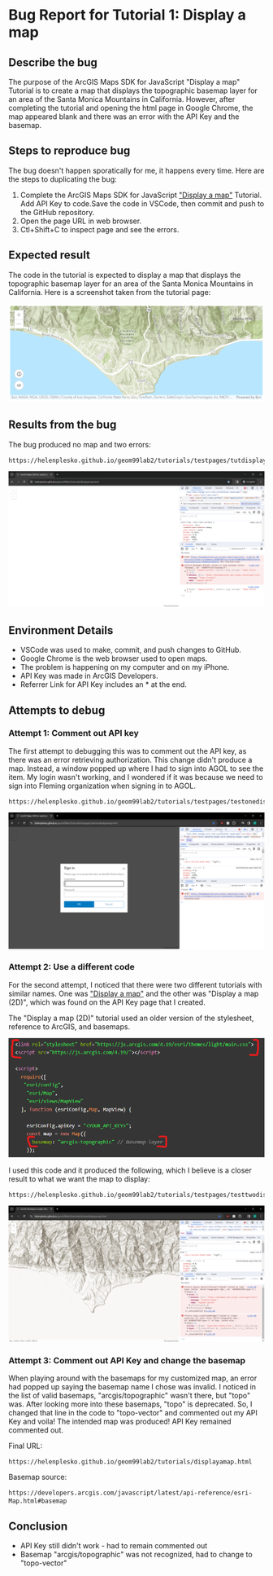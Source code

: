 # Bug Report for Tutorial 1: Display a map

## Describe the bug

The purpose of the ArcGIS Maps SDK for JavaScript "Display a map" Tutorial is to create a map that displays the topographic basemap layer for an area of the Santa Monica Mountains in California. However, after completing the tutorial and opening the html page in Google Chrome, the map appeared blank and there was an error with the API Key and the basemap.

## Steps to reproduce bug

The bug doesn't happen sporatically for me, it happens every time. Here are the steps to duplicating the bug:

1. Complete the ArcGIS Maps SDK for JavaScript ["Display a map"](https://developers.arcgis.com/javascript/latest/tutorials/display-a-map/) Tutorial. Add API Key to code.Save the code in VSCode, then commit and push to the GitHub repository. 
2. Open the page URL in web browser.
3. Ctl+Shift+C to inspect page and see the errors.

## Expected result

The code in the tutorial is expected to display a map that displays the topographic basemap layer for an area of the Santa Monica Mountains in California. Here is a screenshot taken from the tutorial page:

![Expected Result](/tutorials/bugimages/expecteddisplayamap.png)

## Results from the bug

The bug produced no map and two errors:

```
https://helenplesko.github.io/geom99lab2/tutorials/testpages/tutdisplayamap.html
```

![Errors](/tutorials/bugimages/bugdisplayamap.png)

## Environment Details

- VSCode was used to make, commit, and push changes to GitHub.
- Google Chrome is the web browser used to open maps.
- The problem is happening on my computer and on my iPhone.
- API Key was made in ArcGIS Developers.
- Referrer Link for API Key includes an * at the end.

## Attempts to debug

### Attempt 1: Comment out API key

The first attempt to debugging this was to comment out the API key, as there was an error retrieving authorization. This change didn't produce a map. Instead, a window popped up where I had to sign into AGOL to see the item. My login wasn't working, and I wondered if it was because we need to sign into Fleming organization when signing in to AGOL.

```
https://helenplesko.github.io/geom99lab2/tutorials/testpages/testonedisplayamap.html
```

![Attempt 1 results](/tutorials/bugimages/testonedisplayamap.png)

### Attempt 2: Use a different code

For the second attempt, I noticed that there were two different tutorials with similar names. One was ["Display a map"](https://developers.arcgis.com/javascript/latest/tutorials/display-a-map/) and the other was "Display a map (2D)", which was found on the API Key page that I created.

The "Display a map (2D)" tutorial used an older version of the stylesheet, reference to ArcGIS, and basemaps. 

![Older version of code](/tutorials/bugimages/olderversioncode.png)

I used this code and it produced the following, which I believe is a closer result to what we want the map to display:

```
https://helenplesko.github.io/geom99lab2/tutorials/testpages/testtwodisplayamap.html
```

![Attempt 2 results](/tutorials/bugimages/testtwodisplayamap.png)

### Attempt 3: Comment out API Key and change the basemap

When playing around with the basemaps for my customized map, an error had popped up saying the basemap name I chose was invalid. I noticed in the list of valid basemaps, "arcgis/topographic" wasn't there, but "topo" was. After looking more into these basemaps, "topo" is deprecated. So, I changed that line in the code to "topo-vector" and commented out my API Key and voila! The intended map was produced! API Key remained commented out.

Final URL: 
```
https://helenplesko.github.io/geom99lab2/tutorials/displayamap.html
```

Basemap source: 
```
https://developers.arcgis.com/javascript/latest/api-reference/esri-Map.html#basemap
```

## Conclusion

- API Key still didn't work - had to remain commented out
- Basemap "arcgis/topographic" was not recognized, had to change to "topo-vector"